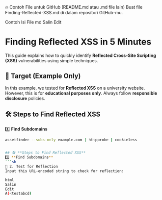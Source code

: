 🔥 Contoh File untuk GitHub (README.md atau .md file lain)
Buat file Finding-Reflected-XSS.md di dalam repositori GitHub-mu.

Contoh Isi File
md
Salin
Edit
# Finding Reflected XSS in 5 Minutes  
This guide explains how to quickly identify **Reflected Cross-Site Scripting (XSS)** vulnerabilities using simple techniques.  

## 🎯 **Target (Example Only)**  
In this example, we tested for **Reflected XSS** on a university website. However, this is for **educational purposes only**. Always follow **responsible disclosure** policies.  

## 🛠 **Steps to Find Reflected XSS**  
1️⃣ **Find Subdomains**  
   ```sh
   assetfinder --subs-only example.com | httpprobe | cookieless


## 🛠 **Steps to Find Reflected XSS**  
1️⃣ **Find Subdomains**  
   ```sh
🔵 2. Test for Reflection
Input this URL-encoded string to check for reflection:

html
Salin
Edit
A(<testabcd)
